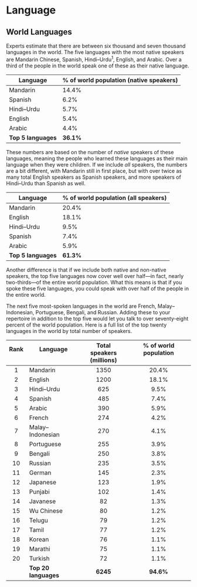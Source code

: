 # Language

## World Languages

Experts estimate that there are between six thousand and seven thousand​ languages in the world. The five languages with the most native speakers are Mandarin Chinese, Spanish, Hindi–Urdu<sup>1</sup>, English, and Arabic. Over a third of the people in the world speak one of these as their native language.

| Language   | % of world population (native speakers) |
| ---------- | ------------------- |
| Mandarin   | 14.4%               |
| Spanish    | 6.2%                |
| Hindi–Urdu | 5.7%                |
| English    | 5.4%                |
| Arabic     | 4.4%                |
| **Top 5 languages** | **36.1%**  |

These numbers are based on the number of *native* speakers of these languages, meaning the people who learned these languages as their main language when they were children. If we include *all* speakers, the numbers are a bit different, with Mandarin still in first place, but with over twice as many total English speakers as Spanish speakers, and more speakers of Hindi–Urdu than Spanish as well.

| Language   | % of world population (all speakers) |
| ---------- | ------------------- |
| Mandarin   | 20.4%               |
| English    | 18.1%               |
| Hindi–Urdu | 9.5%                |
| Spanish    | 7.4%                |
| Arabic     | 5.9%                |
| **Top 5 languages** | **61.3%**  |

Another difference is that if we include both native and non-native speakers, the top five languages now cover well over half—in fact, nearly two-thirds—of the entire world population. What this means is that if you spoke these five languages, you could speak with over half of the people in the entire world.

The next five most-spoken languages in the world are French, Malay–Indonesian, Portuguese, Bengali, and Russian. Adding these to your repertoire in addition to the top five would let you talk to over seventy-eight percent of the world population. Here is a full list of the top twenty languages in the world by total number of speakers.

| Rank<BR>&nbsp; | Language<BR>&nbsp; | Total speakers<BR>(millions) | % of world population<BR>&nbsp;     | 
| :-: |----------------- | :--: | :------------: |
|  1  | Mandarin         | 1350 | 20.4%          |
|  2  | English          | 1200 | 18.1%          |
|  3  | Hindi–Urdu       |  625 |  9.5%          |
|  4  | Spanish          |  485 |  7.4%          |
|  5  | Arabic           |  390 |  5.9%          |
|  6  | French           |  274 |  4.2%          |
|  7  | Malay–Indonesian |  270 |  4.1%          |
|  8  | Portuguese       |  255 |  3.9%          |
|  9  | Bengali          |  250 |  3.8%          |
| 10  | Russian          |  235 |  3.5%          |
| 11  | German           |  145 |  2.3%          |
| 12  | Japanese         |  123 |  1.9%          |
| 13  | Punjabi          |  102 |  1.4%          |
| 14  | Javanese         |   82 |  1.3%          |
| 15  | Wu Chinese       |   80 |  1.2%          |
| 16  | Telugu           |   79 |  1.2%          |
| 17  | Tamil            |   77 |  1.2%          |
| 18  | Korean           |   76 |  1.1%          |
| 19  | Marathi          |   75 |  1.1%          |
| 20  | Turkish          |   72 |  1.1%          |
|     | **Top 20 languages**| **6245**|**94.6%** |
